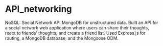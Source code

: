 # API_networking
NoSQL: Social Network API MongoDB for unstructured data.  Built an API for a social network web application where users can share their thoughts, react to friends’ thoughts, and create a friend list. Used Express.js for routing, a MongoDB database, and the Mongoose ODM.
